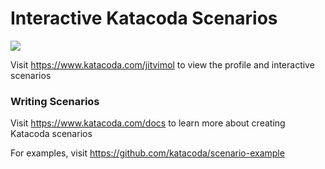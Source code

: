 # Interactive Katacoda Scenarios

[![](http://shields.katacoda.com/katacoda/jitvimol/count.svg)](https://www.katacoda.com/jitvimol "Get your profile on Katacoda.com")

Visit https://www.katacoda.com/jitvimol to view the profile and interactive scenarios

### Writing Scenarios
Visit https://www.katacoda.com/docs to learn more about creating Katacoda scenarios

For examples, visit https://github.com/katacoda/scenario-example
